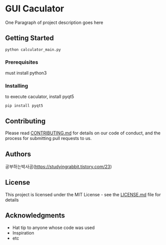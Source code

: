 # GUI Caculator

One Paragraph of project description goes here

## Getting Started

```
python calculator_main.py
```

### Prerequisites

must install python3

### Installing

to execute caculator, install pyqt5

```
pip install pyqt5
```

## Contributing

Please read [CONTRIBUTING.md](https://github.com/xjfcnfw3/gui_caculator/blob/main/CONTRIBUTING.md) for details on our code of conduct, and the process for submitting pull requests to us.


## Authors
공부하는박사곰(https://studyingrabbit.tistory.com/23)

## License

This project is licensed under the MIT License - see the [LICENSE.md](https://github.com/xjfcnfw3/gui_caculator/blob/main/LICENSE) file for details

## Acknowledgments

* Hat tip to anyone whose code was used
* Inspiration
* etc
